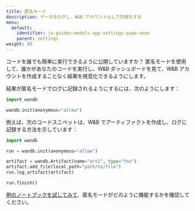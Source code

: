 ```yaml
---
title: 匿名モード
description: データをログし、W&B アカウントなしで可視化する
menu:
  default:
    identifier: ja-guides-models-app-settings-page-anon
    parent: settings
weight: 80
---
```


コードを誰でも簡単に実行できるように公開していますか？ 匿名モードを使用して、誰かがあなたのコードを実行し、W&B ダッシュボードを見て、W&B アカウントを作成することなく結果を視覚化できるようにします。

結果が匿名モードでログに記録されるようにするには、次のようにします：

```python
import wandb

wandb.init(anonymous="allow")
```

例えば、次のコードスニペットは、W&B でアーティファクトを作成し、ログに記録する方法を示しています：

```python
import wandb

run = wandb.init(anonymous="allow")

artifact = wandb.Artifact(name="art1", type="foo")
artifact.add_file(local_path="path/to/file")
run.log_artifact(artifact)

run.finish()
```

[例のノートブックを試してみて](https://colab.research.google.com/drive/1nQ3n8GD6pO-ySdLlQXgbz4wA3yXoSI7i)、匿名モードがどのように機能するかを確認してください。